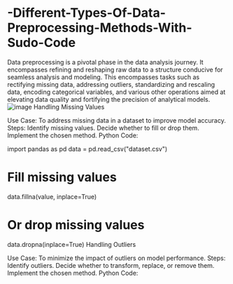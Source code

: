 # -Different-Types-Of-Data-Preprocessing-Methods-With-Sudo-Code

Data preprocessing is a pivotal phase in the data analysis journey. It encompasses refining and reshaping raw data to a structure conducive for seamless analysis and modeling. This encompasses tasks such as rectifying missing data, addressing outliers, standardizing and rescaling data, encoding categorical variables, and various other operations aimed at elevating data quality and fortifying the precision of analytical models.
![image](https://github.com/raihancse/-Different-Types-Of-Data-Preprocessing-Methods-With-Sudo-Code/assets/19490387/5571b69c-791d-491e-a904-4b8e64aa827d)
Handling Missing Values

Use Case: To address missing data in a dataset to improve model accuracy.
Steps:
Identify missing values.
Decide whether to fill or drop them.
Implement the chosen method.
Python Code:

import pandas as pd
data = pd.read_csv("dataset.csv")
# Fill missing values
data.fillna(value, inplace=True)
# Or drop missing values
data.dropna(inplace=True)
Handling Outliers

Use Case: To minimize the impact of outliers on model performance.
Steps:
Identify outliers.
Decide whether to transform, replace, or remove them.
Implement the chosen method.
Python Code:
